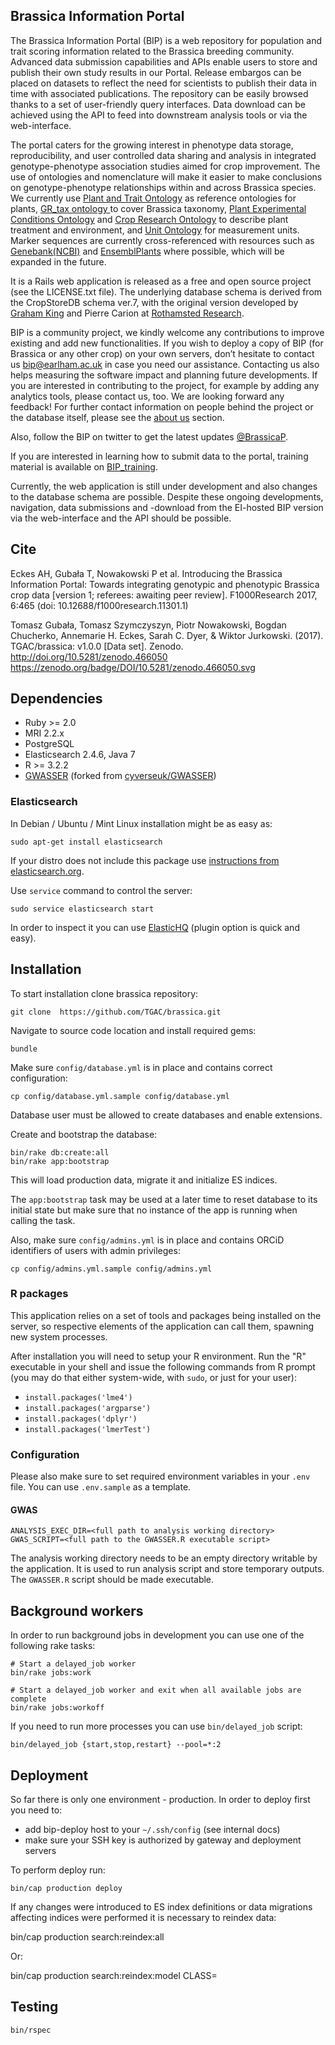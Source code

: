 ## Brassica Information Portal

The Brassica Information Portal (BIP) is a web repository for population and trait scoring information related to the Brassica breeding community. Advanced data submission capabilities and APIs enable users to store and publish their own study results in our Portal.
Release embargos can be placed on datasets to reflect the need for scientists to publish their data in time with associated publications. The repository can be easily browsed thanks to a set of user-friendly query interfaces. Data download can be achieved using the API to feed into downstream analysis tools or via the web-interface.

The portal caters for the growing interest in phenotype data storage, reproducibility, and user controlled data sharing and analysis in integrated genotype-phenotype association studies aimed for crop improvement.
The use of ontologies and nomenclature will make it easier to make conclusions on genotype-phenotype relationships within and across Brassica species.
We currently use [Plant and Trait Ontology](http://archive.gramene.org/plant_ontology/ontology_browse.html#tax) as reference ontologies for plants,
[GR_tax ontology ](http://archive.gramene.org/plant_ontology/ontology_browse.html#tax) to cover Brassica taxonomy,
[Plant Experimental Conditions Ontology](http://browser.planteome.org/amigo/term/EO:0007359) and
[Crop Research Ontology](http://www.cropontology.org/ontology/CO_715/Crop%20Research) to describe plant treatment and
environment, and [Unit Ontology](https://github.com/bio-ontology-research-group/unit-ontology) for measurement units.
Marker sequences are currently cross-referenced with resources such as [Genebank(NCBI)](https://www.ncbi.nlm.nih.gov/genbank/)
and [EnsemblPlants](https://plants.ensembl.org/index.html) where possible, which will be expanded in the future.

It is a Rails web application is released as a free and open source project (see the LICENSE.txt file). The underlying database schema is derived from the CropStoreDB schema ver.7, with the original version developed by <a href="mailto:Graham.King@scu.edu.au">Graham King</a> and Pierre Carion at [Rothamsted Research](https://www.rothamsted.ac.uk/).

BIP is a community project, we kindly welcome any contributions to improve existing and add new functionalities. If you wish to deploy a copy of BIP (for Brassica or any other crop) on your own servers, don’t hesitate to contact us <a href="mailto:bip@earlham.ac.uk">bip@earlham.ac.uk</a> in case you need our assistance. Contacting us also helps measuring the software impact and planning future developments.  If you are interested in contributing to the project, for example by adding any analytics tools, please contact us, too. We are looking forward any feedback!
For further contact information on people behind the project or the database itself, please see the [about us](https://bip.earlham.ac.uk/about) section.

Also, follow the BIP on twitter to get the latest updates [@BrassicaP](https://twitter.com/BrassicaP).

If you are interested in learning how to submit data to the portal, training material is available on [BIP_training](https://github.com/TGAC/BIP_training).

Currently, the web application is still under development and also changes to the database schema are possible. Despite these ongoing developments, navigation, data submissions and -download from the EI-hosted BIP version via the web-interface and the API should be possible.

## Cite
Eckes AH, Gubała T, Nowakowski P et al. Introducing the Brassica Information Portal: Towards integrating genotypic and phenotypic Brassica crop data [version 1; referees: awaiting peer review]. F1000Research 2017, 6:465 (doi: 10.12688/f1000research.11301.1)

Tomasz Gubała, Tomasz Szymczyszyn, Piotr Nowakowski, Bogdan Chucherko, Annemarie H. Eckes, Sarah C. Dyer, & Wiktor Jurkowski. (2017). TGAC/brassica: v1.0.0 [Data set]. Zenodo. http://doi.org/10.5281/zenodo.466050
https://zenodo.org/badge/DOI/10.5281/zenodo.466050.svg


## Dependencies

* Ruby >= 2.0
* MRI 2.2.x
* PostgreSQL
* Elasticsearch 2.4.6, Java 7
* R >= 3.2.2
* [GWASSER](https://github.com/kammerer/GWASSER) (forked from [cyverseuk/GWASSER](https://github.com/cyverseuk/GWASSER))



### Elasticsearch

In Debian / Ubuntu / Mint Linux installation might be as easy as:

    sudo apt-get install elasticsearch

If your distro does not include this package
use [instructions from elasticsearch.org](http://www.elasticsearch.org/guide/en/elasticsearch/reference/current/setup-repositories.html).

Use `service` command to control the server:

    sudo service elasticsearch start

In order to inspect it you can use [ElasticHQ](http://www.elastichq.org/gettingstarted.html) (plugin option
is quick and easy).


## Installation

To start installation clone brassica repository:

    git clone  https://github.com/TGAC/brassica.git

Navigate to source code location and install required gems:

    bundle

Make sure `config/database.yml` is in place and contains correct configuration:

    cp config/database.yml.sample config/database.yml

Database user must be allowed to create databases and enable extensions.

Create and bootstrap the database:

    bin/rake db:create:all
    bin/rake app:bootstrap

This will load production data, migrate it and initialize ES indices.

The `app:bootstrap` task may be used at a later time to reset database to its
initial state but make sure that no instance of the app is running when calling the task.

Also, make sure `config/admins.yml` is in place and contains ORCiD identifiers of users with admin privileges:

    cp config/admins.yml.sample config/admins.yml


### R packages

This application relies on a set of tools and packages being installed on the server, so
respective elements of the application can call them, spawning new system processes.

After installation you will need to setup your R environment. Run the "R" executable
in your shell and issue the following commands from R prompt (you may do that either
system-wide, with `sudo`, or just for your user):

 - `install.packages('lme4')`
 - `install.packages('argparse')`
 - `install.packages('dplyr')`
 - `install.packages('lmerTest')`


### Configuration

Please also make sure to set required environment variables in your `.env` file. You can use `.env.sample` as
a template.

#### GWAS

```
ANALYSIS_EXEC_DIR=<full path to analysis working directory>
GWAS_SCRIPT=<full path to the GWASSER.R executable script>
```

The analysis working directory needs to be an empty directory writable by the
application. It is used to run analysis script and store temporary outputs.
The `GWASSER.R` script should be made executable.

## Background workers

In order to run background jobs in development you can use one of the following
rake tasks:

    # Start a delayed_job worker
    bin/rake jobs:work

    # Start a delayed_job worker and exit when all available jobs are complete
    bin/rake jobs:workoff

If you need to run more processes you can use `bin/delayed_job`
script:

    bin/delayed_job {start,stop,restart} --pool=*:2


## Deployment

So far there is only one environment - production. In order to deploy first
you need to:

* add bip-deploy host to your `~/.ssh/config` (see internal docs)
* make sure your SSH key is authorized by gateway and deployment servers

To perform deploy run:

    bin/cap production deploy

If any changes were introduced to ES index definitions or data migrations
affecting indices were performed it is necessary to reindex data:

  bin/cap production search:reindex:all

Or:

  bin/cap production search:reindex:model CLASS=<class name>


## Testing

    bin/rspec


